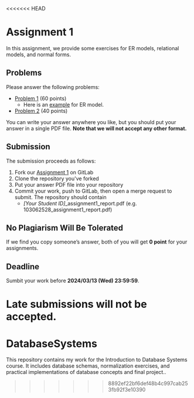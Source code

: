 <<<<<<< HEAD
# Assignment 1

In this assignment, we provide some exercises for ER models, relational models, and normal forms.

## Problems

Please answer the following problems:

- [Problem 1](problem1.md) (60 points)
  - Here is an [example](example.md) for ER model.
- [Problem 2](problem2.md) (40 points)

You can write your answer anywhere you like, but you should put your answer in a single PDF file. **Note that we will not accept any other format.**

## Submission

The submission proceeds as follows:

1. Fork our [Assignment 1](https://shwu10.cs.nthu.edu.tw/courses/databases/2023-spring/db23-assignment-1) on GitLab
2. Clone the repository you've forked
3. Put your answer PDF file into your repository
4. Commit your work, push to GitLab, then open a merge request to submit. The repository should contain
	- *[Your Student ID]*_assignment1_report.pdf (e.g. 103062528_assignment1_report.pdf)

## No Plagiarism Will Be Tolerated

If we find you copy someone’s answer, both of you will get **0 point** for your assignments.

## Deadline

Sumbit your work before **2024/03/13 (Wed) 23:59:59**.

Late submissions will not be accepted.
=======
# DatabaseSystems
This repository contains my work for the Introduction to Database Systems course. It includes database schemas, normalization exercises, and practical implementations of database concepts and final project..
>>>>>>> 8892ef22bf6def48b4c997cab253fb92f3e10390

